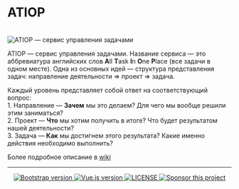 # ATIOP
<br>
<img src="https://repository-images.githubusercontent.com/201769959/42f52b00-ff33-11ea-929d-76fccf26bcf9" alt="ATIOP — сервис управления задачами">


<p>
      ATIOP — сервис управления задачами. Название сервиса — это аббревиатура
      английских слов
      <strong>A</strong>ll <strong>T</strong>ask <strong>I</strong>n
      <strong>O</strong>ne <strong>P</strong>lace (все задачи в одном месте).
      Одна из основных идей — структура представления задач: направление
      деятельности &Rightarrow; проект &Rightarrow; задача.
    </p>
    <p>
      Каждый уровень представляет собой ответ на соответствующий вопрос:
      <br />1. Направление — <strong>Зачем</strong> мы это делаем? Для чего мы
      вообще решили этим заниматься? <br />2. Проект — <strong>Что</strong> мы
      хотим получить в итоге? Что будет результатом нашей деятельности? <br />3.
      Задача — <strong>Как</strong> мы достигнем этого результата? Какие именно
      действия необходимо выполнить?
    </p>

Более подробное описание в <a href="https://github.com/mccrush/atiop/wiki" target="_blank" title="Открыть wiki">wiki</a>
<hr>

<p align="center">
   <a href="https://v5.getbootstrap.com/">
    <img src="https://flat.badgen.net/badge/bootstrap/5.0.0-alpha2/7952B3" alt="Bootstrap version" target="_blank">
  </a>
  <a href="https://v3.vuejs.org/">
    <img src="https://flat.badgen.net/badge/vue.js/3.0.0/41B883" alt="Vue.js version" target="_blank">
  </a>
  <a href="https://github.com/mccrush/atiop/blob/master/LICENSE">
    <img src="https://flat.badgen.net/github/license/micromatch/micromatch" alt="LICENSE" target="_blank">
  </a>
  <a href="https://patreon.com/mccrush">
    <img src="https://flat.badgen.net/badge/become/a%20patron/F96854" alt="Sponsor this project" target="_blank">
  </a>
</p>
